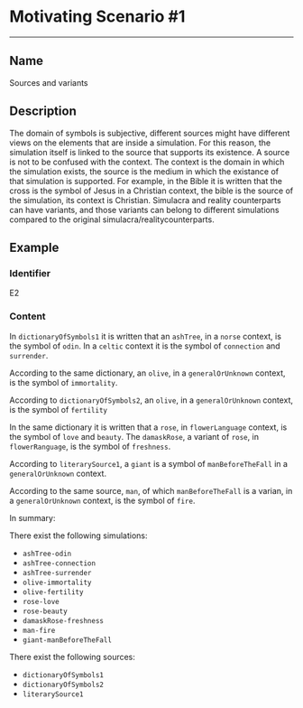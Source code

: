 # Motivating Scenario #1

***

## Name

Sources and variants

## Description

The domain of symbols is subjective, different sources might have different views on the elements that are inside a simulation. For this reason, the simulation itself is linked to the source that supports its existence. A source is not to be confused with the context. The context is the domain in which the simulation exists, the source is the medium in which the existance of that simulation is supported. For example, in the Bible it is written that the cross is the symbol of Jesus in a Christian context, the bible is the source of the simulation, its context is Christian. Simulacra and reality counterparts can have variants, and those variants can belong to different simulations compared to the original simulacra/realitycounterparts.


## Example

### Identifier

E2

### Content

In `dictionaryOfSymbols1` it is written that an `ashTree`, in a `norse` context, is the symbol of `odin`. In a `celtic` context it is the symbol of `connection` and `surrender`.

According to the same dictionary, an `olive`, in a `generalOrUnknown` context, is the symbol of `immortality`.

According to `dictionaryOfSymbols2`, an `olive`, in a `generalOrUnknown` context, is the symbol of `fertility`

In the same dictionary it is written that a `rose`, in `flowerLanguage` context, is the symbol of `love` and `beauty`. The `damaskRose`, a variant of `rose`, in `flowerRanguage`, is the symbol of `freshness`.

According to `literarySource1`, a `giant` is a symbol of `manBeforeTheFall` in a `generalOrUnknown` context.

According to the same source, `man`, of which `manBeforeTheFall` is a varian, in a `generalOrUnknown` context, is the symbol of `fire`.

In summary:

There exist the following simulations:

* `ashTree-odin`
* `ashTree-connection`
* `ashTree-surrender`
* `olive-immortality`
* `olive-fertility`
* `rose-love`
* `rose-beauty`
* `damaskRose-freshness`
* `man-fire`
* `giant-manBeforeTheFall`

There exist the following sources:

* `dictionaryOfSymbols1`
* `dictionaryOfSymbols2`
* `literarySource1`



